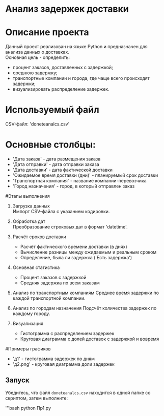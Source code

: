 # Анализ задержек доставки
# Описание проекта
Данный проект реализован на языке Python и предназначен для анализа данных о доставках.  
Основная цель - определить:
- процент заказов, доставленных с задержкой;
- среднюю задержку;
- транспортные компании и города, где чаще всего происходят задержки;
- визуализировать распределение задержек.

# Используемый файл
CSV-файл: 'doneteanalcs.csv'  

# Основные столбцы:
- 'Дата заказа' - дата размещения заказа
- 'Дата отправки' - дата отправки заказа
- 'Дата доставки' - дата фактической доставки
- 'Ожидаемое время доставки (дни)' - планируемый срок доставки
- 'Транспортная компания' - название компании-перевозчика
- 'Город назначения' - город, в который отправлен заказ

#Этапы выполнения

1. Загрузка данных  
   Импорт CSV-файла с указанием кодировки.

2. Обработка дат  
   Преобразование строковых дат в формат 'datetime'.

3. Расчёт сроков доставки 
   - Расчёт фактического времени доставки (в днях)
   - Вычисление разницы между ожидаемым и реальным сроком
   - Определение, была ли задержка ('Есть задержка')

4. Основная статистика
   - Процент заказов с задержкой
   - Средняя задержка по всем заказам

5. Анализ по транспортным компаниям
   Среднее время задержки по каждой транспортной компании.

6. Анализ по городам назначения
   Подсчёт количества задержек по каждому городу.

7. Визуализация
   - Гистограмма с распределением задержек
   - Круговая диаграмма с долей доставок с задержкой и вовремя


#Примеры графиков
- 'д1' - гистограмма задержек по дням  
- 'д2.png' - круговая диаграмма доли задержек

## Запуск

Убедитесь, что файл `doneteanalcs.csv` находится в одной папке со скриптом, затем выполните:

'''bash
python Пр1.py
